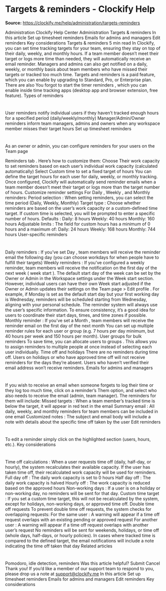 # Targets & reminders - Clockify Help

**Source:** https://clockify.me/help/administration/targets-reminders

Administration
Clockify Help Center
Administration
Targets & reminders
In this article
Set up timesheet reminders
Emails for admins and managers
Edit reminders
Key considerations
Targets & reminders
5 min read
In Clockify, you can set time tracking targets for your team, ensuring they stay on top of their daily, weekly, and monthly hours. If a team member doesn’t meet their target or logs more time than needed, they will automatically receive an email reminder.
Managers and admins can also get notified on a daily, weekly, or monthly basis about team members who have missed their targets or tracked too much time.
Targets and reminders is a paid feature, which you can enable by
upgrading
to Standard, Pro, or Enterprise plan.
There are also
You forgot to start the timer
reminders
, which you can enable inside
time tracking apps
(desktop app and browser extension, free feature).
Types of reminders
#
User reminders
notify individual users if they haven’t tracked enough hours for a specified period (daily/weekly/monthly)
Manager/Admin/Owner reminders
inform team managers, admins and owners when any workspace member misses their target hours
Set up timesheet reminders
#
As an owner or admin, you can configure reminders for your users on the
Team page
>
Reminders tab
.
Here’s how to customize them:
Choose
Their work capacity
to set reminders based on each user’s individual work capacity (calculated automatically)
Select
Custom time
to set a fixed target of hours
You can define the target hours for each user for daily, weekly, or monthly tracking.
Once configured, Clockify will automatically send reminder emails when a team member doesn’t meet their target or logs more than the target number of hours.
Customize reminder settings
For
Daily
,
Weekly
, and
Monthly
reminders:
Period selection
: When setting reminders, you can select the time period (Daily, Weekly, Monthly)
Target type
: Choose whether reminders are based on the user’s work capacity or a custom-defined time target. If custom time is selected, you will be prompted to enter a specific number of hours.
Defaults
:
Daily: 8 hours
Weekly: 40 hours
Monthly: 160 hours
Adjustable limits
: The field for custom hours has a minimum of 0 hours and a maximum of:
Daily: 24 hours
Weekly: 168 hours
Monthly: 744 hours
User-specific reminders
#
Daily reminders
: If you’ve set
Day
, team members will receive the reminder email the following day (you can choose workdays for when people have to fulfill their targets)
Weekly reminders
: If you’ve configured a weekly reminder, team members will receive the notification on the first day of the next week (
week start
). The default start day of the week can be set by the Owner or Admin in the Workspace settings under the
Week start
section. However, individual users can have their own Week start adjusted if the Owner or Admin updates their settings on the
Team page > Edit profile
.
For example, if Monday is set as the default start day but your first working day is Wednesday, reminders will be scheduled starting from Wednesday, aligning with your personal schedule. The reminder system will always use the user’s specific information. To ensure consistency, it’s a good idea for users to coordinate their start days, times, and time zones if possible.
Monthly reminder
: If you’ve set a
Month
, team members will receive the reminder email on the first day of the next month
You can set up multiple reminder rules for each user or group (e.g. 7 hours per day minimum, but 40 hours per week and 150 hours per month).
User groups for bulk reminders
To save time, you can allocate users to
groups
. This allows you to assign reminders to multiple people at once instead of selecting each user individually.
Time off and holidays
There are no reminders during time off. Users on holidays or who have approved time off will not receive reminders for the days they’re absent.
Users who haven’t verified their email address won’t receive reminders.
Emails for admins and managers
#
If you wish to receive an email when someone forgets to log their time or they log too much time, click on a reminder’s
Them
option, and select who also needs to receive the email (admin, team manager).
The reminders for them will include:
Missed targets
: When a team member’s tracked time is below the target, it will appear in red text in the email
Summary email
: All daily, weekly, and monthly reminders for team members can be included in one email
Customized notes
: The subject and email body will include a note with details about the specific time off taken by the user
Edit reminders
#
To edit a reminder simply click on the highlighted section (users, hours, etc.).
Key considerations
#
Time off calculations
: When a user requests time off (daily, half-day, or hourly), the system recalculates their available capacity. If the user has taken time off, their recalculated work capacity will be used for reminders.
Full day off
: The daily work capacity is set to 0 hours
Half day off
: The daily work capacity is halved
Hourly off
: The work capacity is reduced based on the approved hours
Non-working days
: If a user is on a holiday or non-working day, no reminders will be sent for that day.
Custom time target
: If you set a custom time target, this will not be recalculated by the system, except for holidays, non-working days, or approved time off.
Double time off requests
To prevent double time off requests, the system checks for overlapping requests:
For the same user
: A warning will appear if a time off request overlaps with an existing pending or approved request
For another user
: A warning will appear if a time off request overlaps with another user’s request
No reminders will be sent for weekends, holidays, or time off (whole days, half-days, or hourly policies).
In cases where tracked time is compared to the defined target, the email notifications will include a note indicating the time off taken that day
Related articles
#
Pomodoro, idle detection, reminders
Was this article helpful?
Submit
Cancel
Thank you! If you’d like a member of our support team to respond to you, please drop us a note at support@clockify.me
In this article
Set up timesheet reminders
Emails for admins and managers
Edit reminders
Key considerations